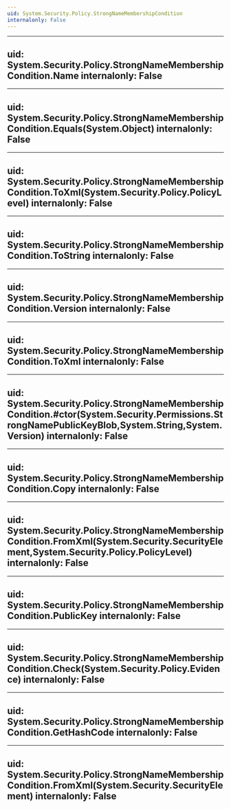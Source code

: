 ```yaml
---
uid: System.Security.Policy.StrongNameMembershipCondition
internalonly: False
---
```


---
uid: System.Security.Policy.StrongNameMembershipCondition.Name
internalonly: False
---

---
uid: System.Security.Policy.StrongNameMembershipCondition.Equals(System.Object)
internalonly: False
---

---
uid: System.Security.Policy.StrongNameMembershipCondition.ToXml(System.Security.Policy.PolicyLevel)
internalonly: False
---

---
uid: System.Security.Policy.StrongNameMembershipCondition.ToString
internalonly: False
---

---
uid: System.Security.Policy.StrongNameMembershipCondition.Version
internalonly: False
---

---
uid: System.Security.Policy.StrongNameMembershipCondition.ToXml
internalonly: False
---

---
uid: System.Security.Policy.StrongNameMembershipCondition.#ctor(System.Security.Permissions.StrongNamePublicKeyBlob,System.String,System.Version)
internalonly: False
---

---
uid: System.Security.Policy.StrongNameMembershipCondition.Copy
internalonly: False
---

---
uid: System.Security.Policy.StrongNameMembershipCondition.FromXml(System.Security.SecurityElement,System.Security.Policy.PolicyLevel)
internalonly: False
---

---
uid: System.Security.Policy.StrongNameMembershipCondition.PublicKey
internalonly: False
---

---
uid: System.Security.Policy.StrongNameMembershipCondition.Check(System.Security.Policy.Evidence)
internalonly: False
---

---
uid: System.Security.Policy.StrongNameMembershipCondition.GetHashCode
internalonly: False
---

---
uid: System.Security.Policy.StrongNameMembershipCondition.FromXml(System.Security.SecurityElement)
internalonly: False
---
